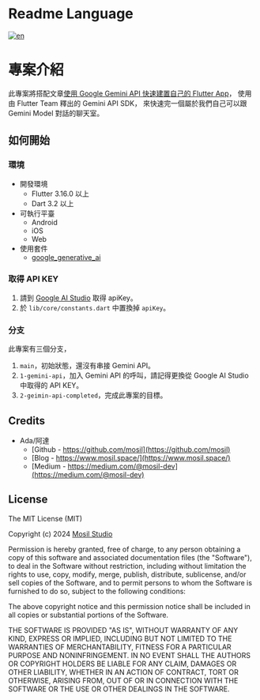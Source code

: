 # Readme Language

[![en](https://img.shields.io/badge/lang-en-red.svg)](https://github.com/mosil/flutter-google-gemini-api/blob/main/README.en.md)

# 專案介紹

此專案將搭配文章[使用 Google Gemini API 快速建置自己的 Flutter App](https://www.mosil.space/2024/03/google-gemini-api-flutter-app.html)，
使用由 Flutter Team 釋出的 Gemini API SDK，
來快速完一個屬於我們自己可以跟 Gemini Model 對話的聊天室。

## 如何開始

### 環境

- 開發環境
    - Flutter 3.16.0 以上
    - Dart 3.2 以上
- 可執行平臺
    - Android
    - iOS
    - Web
- 使用套件
    - [google_generative_ai](https://pub.dev/packages/google_generative_ai)

### 取得 API KEY

1. 請到 [Google AI Studio](https://aistudio.google.com/app/apikey) 取得 apiKey。
2. 於 `lib/core/constants.dart` 中置換掉 `apiKey`。

### 分支

此專案有三個分支，

1. `main`，初始狀態，還沒有串接 Gemini API。
2. `1-gemini-api`，加入 Gemini API 的呼叫，請記得更換從 Google AI Studio 中取得的 API KEY。
3. `2-geimin-api-completed`，完成此專案的目標。

## Credits

- Ada/阿達
    - [Github - https://github.com/mosil](https://github.com/mosil)
    - [Blog - https://www.mosil.space/](https://www.mosil.space/)
    - [Medium - https://medium.com/@mosil-dev](https://medium.com/@mosil-dev)

## License

The MIT License (MIT)

Copyright (c) 2024 [Mosil Studio](https://mosil.space/)

Permission is hereby granted, free of charge, to any person obtaining a copy of this software and
associated documentation files (the "Software"), to deal in the Software without restriction,
including without limitation the rights to use, copy, modify, merge, publish, distribute,
sublicense, and/or sell copies of the Software, and to permit persons to whom the Software is
furnished to do so, subject to the following conditions:

The above copyright notice and this permission notice shall be included in all copies or substantial
portions of the Software.

THE SOFTWARE IS PROVIDED "AS IS", WITHOUT WARRANTY OF ANY KIND, EXPRESS OR IMPLIED, INCLUDING BUT
NOT LIMITED TO THE WARRANTIES OF MERCHANTABILITY, FITNESS FOR A PARTICULAR PURPOSE AND
NONINFRINGEMENT. IN NO EVENT SHALL THE AUTHORS OR COPYRIGHT HOLDERS BE LIABLE FOR ANY CLAIM, DAMAGES
OR OTHER LIABILITY, WHETHER IN AN ACTION OF CONTRACT, TORT OR OTHERWISE, ARISING FROM, OUT OF OR IN
CONNECTION WITH THE SOFTWARE OR THE USE OR OTHER DEALINGS IN THE SOFTWARE.
